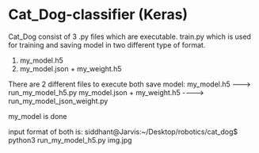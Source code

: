 # Cat_Dog-classifier (Keras)


Cat_Dog consist of 3 .py files which are executable.
train.py which is used for training and saving model in two different type of format.
  1. my_model.h5
  2. my_model.json + my_weight.h5

There are 2 different files to execute both save model:
my_model.h5 --->  run_my_model_h5.py
my_model.json + my_weight.h5  ---->   run_my_model_json_weight.py

my_model is done


input format of both is:
siddhant@Jarvis:~/Desktop/robotics/cat_dog$ python3 run_my_model_h5.py img.jpg
